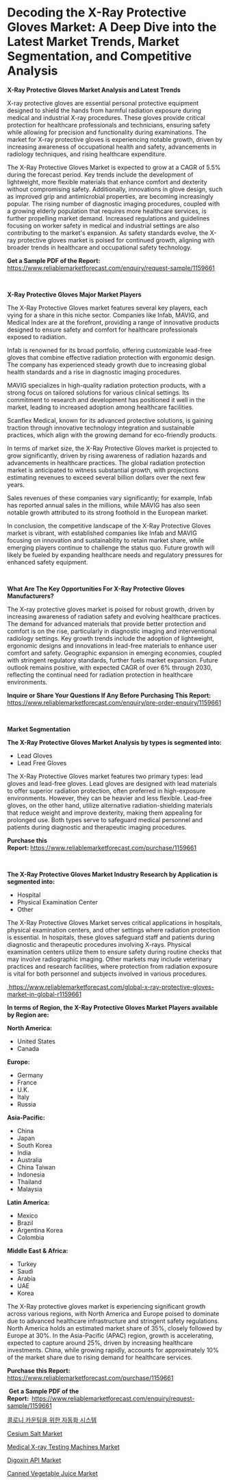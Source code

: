 <p><h1>Decoding the X-Ray Protective Gloves Market: A Deep Dive into the Latest Market Trends, Market Segmentation, and Competitive Analysis</h1></p><p><strong>X-Ray Protective Gloves Market Analysis and Latest Trends</strong></p>
<p><p>X-ray protective gloves are essential personal protective equipment designed to shield the hands from harmful radiation exposure during medical and industrial X-ray procedures. These gloves provide critical protection for healthcare professionals and technicians, ensuring safety while allowing for precision and functionality during examinations. The market for X-ray protective gloves is experiencing notable growth, driven by increasing awareness of occupational health and safety, advancements in radiology techniques, and rising healthcare expenditure.</p><p>The X-Ray Protective Gloves Market is expected to grow at a CAGR of 5.5% during the forecast period. Key trends include the development of lightweight, more flexible materials that enhance comfort and dexterity without compromising safety. Additionally, innovations in glove design, such as improved grip and antimicrobial properties, are becoming increasingly popular. The rising number of diagnostic imaging procedures, coupled with a growing elderly population that requires more healthcare services, is further propelling market demand. Increased regulations and guidelines focusing on worker safety in medical and industrial settings are also contributing to the market's expansion. As safety standards evolve, the X-ray protective gloves market is poised for continued growth, aligning with broader trends in healthcare and occupational safety technology.</p></p>
<p><strong>Get a Sample PDF of the Report:&nbsp;</strong> <a href="https://www.reliablemarketforecast.com/enquiry/request-sample/1159661">https://www.reliablemarketforecast.com/enquiry/request-sample/1159661</a></p>
<p>&nbsp;</p>
<p><strong>X-Ray Protective Gloves Major Market Players</strong></p>
<p><p>The X-Ray Protective Gloves market features several key players, each vying for a share in this niche sector. Companies like Infab, MAVIG, and Medical Index are at the forefront, providing a range of innovative products designed to ensure safety and comfort for healthcare professionals exposed to radiation.</p><p>Infab is renowned for its broad portfolio, offering customizable lead-free gloves that combine effective radiation protection with ergonomic design. The company has experienced steady growth due to increasing global health standards and a rise in diagnostic imaging procedures.</p><p>MAVIG specializes in high-quality radiation protection products, with a strong focus on tailored solutions for various clinical settings. Its commitment to research and development has positioned it well in the market, leading to increased adoption among healthcare facilities.</p><p>Scanflex Medical, known for its advanced protective solutions, is gaining traction through innovative technology integration and sustainable practices, which align with the growing demand for eco-friendly products.</p><p>In terms of market size, the X-Ray Protective Gloves market is projected to grow significantly, driven by rising awareness of radiation hazards and advancements in healthcare practices. The global radiation protection market is anticipated to witness substantial growth, with projections estimating revenues to exceed several billion dollars over the next few years.</p><p>Sales revenues of these companies vary significantly; for example, Infab has reported annual sales in the millions, while MAVIG has also seen notable growth attributed to its strong foothold in the European market.</p><p>In conclusion, the competitive landscape of the X-Ray Protective Gloves market is vibrant, with established companies like Infab and MAVIG focusing on innovation and sustainability to retain market share, while emerging players continue to challenge the status quo. Future growth will likely be fueled by expanding healthcare needs and regulatory pressures for enhanced safety equipment.</p></p>
<p>&nbsp;</p>
<p><strong>What Are The Key Opportunities For X-Ray Protective Gloves Manufacturers?</strong></p>
<p><p>The X-ray protective gloves market is poised for robust growth, driven by increasing awareness of radiation safety and evolving healthcare practices. The demand for advanced materials that provide better protection and comfort is on the rise, particularly in diagnostic imaging and interventional radiology settings. Key growth trends include the adoption of lightweight, ergonomic designs and innovations in lead-free materials to enhance user comfort and safety. Geographic expansion in emerging economies, coupled with stringent regulatory standards, further fuels market expansion. Future outlook remains positive, with expected CAGR of over 6% through 2030, reflecting the continual need for radiation protection in healthcare environments.</p></p>
<p><strong>Inquire or Share Your Questions If Any Before Purchasing This Report:</strong> <a href="https://www.reliablemarketforecast.com/enquiry/pre-order-enquiry/1159661">https://www.reliablemarketforecast.com/enquiry/pre-order-enquiry/1159661</a></p>
<p>&nbsp;</p>
<p><strong>Market Segmentation</strong></p>
<p><strong>The X-Ray Protective Gloves Market Analysis by types is segmented into:</strong></p>
<p><ul><li>Lead Gloves</li><li>Lead Free Gloves</li></ul></p>
<p><p>The X-Ray Protective Gloves market features two primary types: lead gloves and lead-free gloves. Lead gloves are designed with lead materials to offer superior radiation protection, often preferred in high-exposure environments. However, they can be heavier and less flexible. Lead-free gloves, on the other hand, utilize alternative radiation-shielding materials that reduce weight and improve dexterity, making them appealing for prolonged use. Both types serve to safeguard medical personnel and patients during diagnostic and therapeutic imaging procedures.</p></p>
<p><strong>Purchase this Report:&nbsp;</strong><a href="https://www.reliablemarketforecast.com/purchase/1159661">https://www.reliablemarketforecast.com/purchase/1159661</a></p>
<p>&nbsp;</p>
<p><strong>The X-Ray Protective Gloves Market Industry Research by Application is segmented into:</strong></p>
<p><ul><li>Hospital</li><li>Physical Examination Center</li><li>Other</li></ul></p>
<p><p>The X-Ray Protective Gloves Market serves critical applications in hospitals, physical examination centers, and other settings where radiation protection is essential. In hospitals, these gloves safeguard staff and patients during diagnostic and therapeutic procedures involving X-rays. Physical examination centers utilize them to ensure safety during routine checks that may involve radiographic imaging. Other markets may include veterinary practices and research facilities, where protection from radiation exposure is vital for both personnel and subjects involved in various procedures.</p></p>
<p><a href="https://www.reliablemarketforecast.com/global-x-ray-protective-gloves-market-in-global-r1159661">&nbsp;https://www.reliablemarketforecast.com/global-x-ray-protective-gloves-market-in-global-r1159661</a></p>
<p><strong>In terms of Region, the X-Ray Protective Gloves Market Players available by Region are:</strong></p>
<p>
    <p> <strong> North America: </strong>
        <ul>
            <li>United States</li>
            <li>Canada</li>
        </ul>
        </p> 
    <p> <strong> Europe: </strong>
        <ul>
            <li>Germany</li>
            <li>France</li>
            <li>U.K.</li>
            <li>Italy</li>
            <li>Russia</li>
        </ul>
        </p> 
    <p> <strong> Asia-Pacific: </strong>
        <ul>
            <li>China</li>
            <li>Japan</li>
            <li>South Korea</li>
            <li>India</li>
            <li>Australia</li>
            <li>China Taiwan</li>
            <li>Indonesia</li>
            <li>Thailand</li>
            <li>Malaysia</li>
        </ul>
        </p> 
    <p> <strong> Latin America: </strong>
        <ul>
            <li>Mexico</li>
            <li>Brazil</li>
            <li>Argentina Korea</li>
            <li>Colombia</li>
        </ul>
        </p> 
    <p> <strong> Middle East & Africa: </strong>
        <ul>
            <li>Turkey</li>
            <li>Saudi</li>
            <li>Arabia</li>
            <li>UAE</li>
            <li>Korea</li>
        </ul>
    </p>
    </p>
<p><p>The X-Ray protective gloves market is experiencing significant growth across various regions, with North America and Europe poised to dominate due to advanced healthcare infrastructure and stringent safety regulations. North America holds an estimated market share of 35%, closely followed by Europe at 30%. In the Asia-Pacific (APAC) region, growth is accelerating, expected to capture around 25%, driven by increasing healthcare investments. China, while growing rapidly, accounts for approximately 10% of the market share due to rising demand for healthcare services.</p></p>
<p><strong>Purchase this Report: </strong><a href="https://www.reliablemarketforecast.com/purchase/1159661">https://www.reliablemarketforecast.com/purchase/1159661</a></p>
<p>&nbsp;<strong>Get a Sample PDF of the Report:&nbsp;&nbsp;</strong><a href="https://www.reliablemarketforecast.com/enquiry/request-sample/1159661">https://www.reliablemarketforecast.com/enquiry/request-sample/1159661</a></p>
<p><strong></strong></p>
<p><p><a href="https://medium.com/@calvi3ynjerde867/automated-system-for-colony-counting-market-%EC%9D%98-%EA%B8%80%EB%A1%9C%EB%B2%8C-%EC%8B%9C%EC%9E%A5-%EA%B0%9C%EC%9A%94%EB%8A%94-%EC%A0%84-%EC%84%B8%EA%B3%84-%EB%B0%8F-%EC%A3%BC%EC%9A%94-%EC%8B%9C%EC%9E%A5%EC%9D%98-%EC%82%B0%EC%97%85%EC%97%90-%EC%98%81%ED%96%A5%EC%9D%84-%EB%AF%B8%EC%B9%98%EB%8A%94-%EC%A3%BC%EC%9A%94-%ED%8A%B8%EB%A0%8C%EB%93%9C%EC%97%90-%EB%8C%80%ED%95%9C-%EB%8F%85%ED%8A%B9%ED%95%9C-0d1748f61f9a">콜로니 카운팅을 위한 자동화 시스템</a></p><p><a href="https://issuu.com/reportprime-2/docs/cesium-salt-market-size-2030.pptx_565b00e9cbb601">Cesium Salt Market</a></p><p><a href="https://github.com/gdfhhhj/Market-Research-Report-List-6/blob/main/medical-x-ray-testing-machines-market.md">Medical X-ray Testing Machines Market</a></p><p><a href="https://issuu.com/reportprime-2/docs/digoxin-api-market-size-2030.pptx_4249c30e09adce">Digoxin API Market</a></p><p><a href="https://www.linkedin.com/pulse/comprehensive-look-product-type-raw-vegetable-juiceadded-mineral-zueze?trackingId=c6OMS4SeQaGMan9Upk%2BZDg%3D%3D">Canned Vegetable Juice Market</a></p></p>